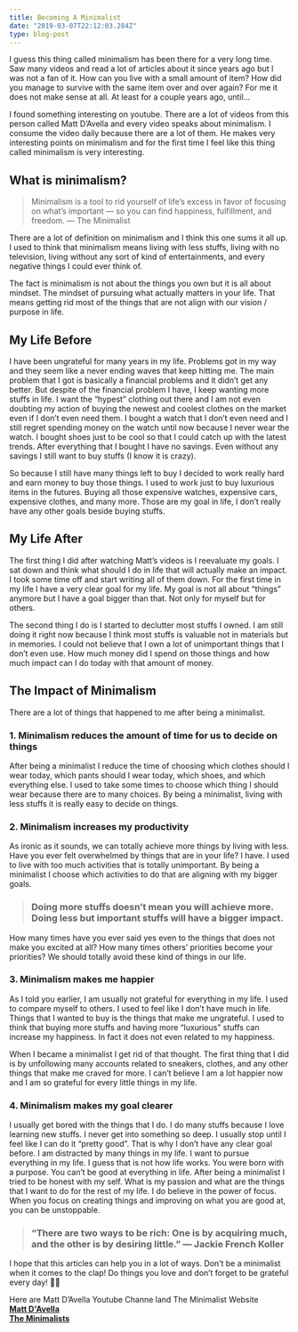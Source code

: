 ```yaml
---
title: Becoming A Minimalist
date: "2019-03-07T22:12:03.284Z"
type: blog-post
---
```


I guess this thing called minimalism has been there for a very long time. Saw many videos and read a lot of articles about it since years ago but I was not a fan of it. How can you live with a small amount of item? How did you manage to survive with the same item over and over again? For me it does not make sense at all. At least for a couple years ago, until…

I found something interesting on youtube. There are a lot of videos from this person called Matt D’Avella and every video speaks about minimalism. I consume the video daily because there are a lot of them. He makes very interesting points on minimalism and for the first time I feel like this thing called minimalism is very interesting.

## What is minimalism?
> Minimalism is a tool to rid yourself of life’s excess in favor of focusing on what’s important — so you can find happiness, fulfillment, and freedom. — The Minimalist

There are a lot of definition on minimalism and I think this one sums it all up. I used to think that minimalism means living with less stuffs, living with no television, living without any sort of kind of entertainments, and every negative things I could ever think of.

The fact is minimalism is not about the things you own but it is all about mindset. The mindset of pursuing what actually matters in your life. That means getting rid most of the things that are not align with our vision / purpose in life.

## My Life Before

I have been ungrateful for many years in my life. Problems got in my way and they seem like a never ending waves that keep hitting me. The main problem that I got is basically a financial problems and it didn’t get any better. But despite of the financial problem I have, I keep wanting more stuffs in life. I want the “hypest” clothing out there and I am not even doubting my action of buying the newest and coolest clothes on the market even if I don’t even need them. I bought a watch that I don’t even need and I still regret spending money on the watch until now because I never wear the watch. I bought shoes just to be cool so that I could catch up with the latest trends. After everything that I bought I have no savings. Even without any savings I still want to buy stuffs (I know it is crazy).

So because I still have many things left to buy I decided to work really hard and earn money to buy those things. I used to work just to buy luxurious items in the futures. Buying all those expensive watches, expensive cars, expensive clothes, and many more. Those are my goal in life, I don’t really have any other goals beside buying stuffs.

## My Life After

The first thing I did after watching Matt’s videos is I reevaluate my goals. I sat down and think what should I do in life that will actually make an impact. I took some time off and start writing all of them down. For the first time in my life I have a very clear goal for my life. My goal is not all about “things” anymore but I have a goal bigger than that. Not only for myself but for others.

The second thing I do is I started to declutter most stuffs I owned. I am still doing it right now because I think most stuffs is valuable not in materials but in memories. I could not believe that I own a lot of unimportant things that I don’t even use. How much money did I spend on those things and how much impact can I do today with that amount of money.

## The Impact of Minimalism

There are a lot of things that happened to me after being a minimalist.

### **1. Minimalism reduces the amount of time for us to decide on things**

After being a minimalist I reduce the time of choosing which clothes should I wear today, which pants should I wear today, which shoes, and which everything else. I used to take some times to choose which thing I should wear because there are to many choices. By being a minimalist, living with less stuffs it is really easy to decide on things.

### 2. Minimalism increases my productivity

As ironic as it sounds, we can totally achieve more things by living with less. Have you ever felt overwhelmed by things that are in your life? I have. I used to live with too much activities that is totally unimportant. By being a minimalist I choose which activities to do that are aligning with my bigger goals.
> ### Doing more stuffs doesn’t mean you will achieve more. Doing less but important stuffs will have a bigger impact.

How many times have you ever said yes even to the things that does not make you excited at all? How many times others’ priorities become your priorities? We should totally avoid these kind of things in our life.

### 3. Minimalism makes me happier

As I told you earlier, I am usually not grateful for everything in my life. I used to compare myself to others. I used to feel like I don’t have much in life. Things that I wanted to buy is the things that make me ungrateful. I used to think that buying more stuffs and having more “luxurious” stuffs can increase my happiness. In fact it does not even related to my happiness.

When I became a minimalist I get rid of that thought. The first thing that I did is by unfollowing many accounts related to sneakers, clothes, and any other things that make me craved for more. I can’t believe I am a lot happier now and I am so grateful for every little things in my life.

### 4. Minimalism makes my goal clearer

I usually get bored with the things that I do. I do many stuffs because I love learning new stuffs. I never get into something so deep. I usually stop until I feel like I can do it “pretty good”. That is why I don’t have any clear goal before. I am distracted by many things in my life. I want to pursue everything in my life. I guess that is not how life works. You were born with a purpose. You can’t be good at everything in life. After being a minimalist I tried to be honest with my self. What is my passion and what are the things that I want to do for the rest of my life. I do believe in the power of focus. When you focus on creating things and improving on what you are good at, you can be unstoppable.
> ### “There are two ways to be rich: One is by acquiring much, and the other is by desiring little.” — Jackie French Koller

I hope that this articles can help you in a lot of ways. Don’t be a minimalist when it comes to the clap! Do things you love and don’t forget to be grateful every day! 🤘🏻

Here are Matt D’Avella Youtube Channe land The Minimalist Website <br>
[**Matt D'Avella**](https://www.youtube.com/channel/UCJ24N4O0bP7LGLBDvye7oCA) <br>
[**The Minimalists**](https://www.theminimalists.com/)

